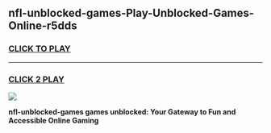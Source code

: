 
## nfl-unblocked-games-Play-Unblocked-Games-Online-r5dds
<h3>
<a href="https://premium76.site?title=nfl-unblocked-games&ref=24A">CLICK TO PLAY</a></h3>
<hr>

<h3>
<a href="https://premium76.site?title=nfl-unblocked-games&ref=24A">CLICK 2 PLAY</a>
  
</h3>

<a href="https://premium76.site?title=nfl-unblocked-games&ref=24A"><img src="https://clearcache.store/games.png"></a>


**nfl-unblocked-games games unblocked: Your Gateway to Fun and Accessible Online Gaming**
